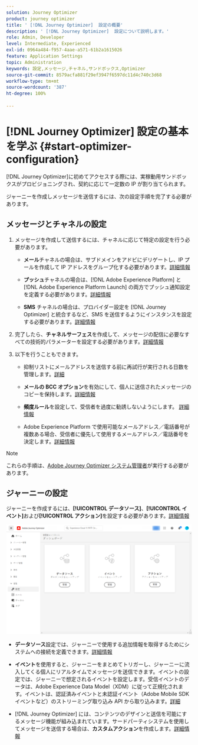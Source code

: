 ```yaml
---
solution: Journey Optimizer
product: journey optimizer
title: ' [!DNL Journey Optimizer]  設定の概要'
description: ' [!DNL Journey Optimizer]  設定について説明します。'
role: Admin, Developer
level: Intermediate, Experienced
exl-id: 0964a484-f957-4aae-a571-61b2a1615026
feature: Application Settings
topic: Administration
keywords: 設定,メッセージ,チャネル,サンドボックス,Optimizer
source-git-commit: 8579acfa881f29ef3947f6597dc11d4c740c3d68
workflow-type: tm+mt
source-wordcount: '387'
ht-degree: 100%

---
```



# [!DNL Journey Optimizer] 設定の基本を学ぶ {#start-optimizer-configuration}

[!DNL Journey Optimizer]に初めてアクセスする際には、実稼動用サンドボックスがプロビジョニングされ、契約に応じて一定数の IP が割り当てられます。

ジャーニーを作成しメッセージを送信するには、次の設定手順を完了する必要があります。

## メッセージとチャネルの設定

1. メッセージを作成して送信するには、チャネルに応じて特定の設定を行う必要があります。

   * **メール**&#x200B;チャネルの場合は、サブドメインをアドビにデリゲートし、IP プールを作成して IP アドレスをグループ化する必要があります。[詳細情報](../email/get-started-email-config.md)

   * **プッシュ**&#x200B;チャネルの場合は、[!DNL Adobe Experience Platform] と [!DNL Adobe Experience Platform Launch] の両方でプッシュ通知設定を定義する必要があります。[詳細情報](../push/push-configuration.md)

   * **SMS** チャネルの場合は、プロバイダー設定を [!DNL Journey Optimizer] と統合するなど、SMS を送信するようにインスタンスを設定する必要があります。[詳細情報](../sms/sms-configuration.md)

1. 完了したら、**チャネルサーフェス**&#x200B;を作成して、メッセージの配信に必要なすべての技術的パラメーターを設定する必要があります。[詳細情報](channel-surfaces.md)

1. 以下を行うこともできます。

   * 抑制リストにメールアドレスを送信する前に再試行が実行される日数を管理します。[詳細](manage-suppression-list.md)

   * **メールの BCC オプション**&#x200B;を有効にして、個人に送信されたメッセージのコピーを保持します。[詳細情報](archiving-support.md#enable-bcc)

   * **頻度ルール**&#x200B;を設定して、受信者を過度に勧誘しないようにします。 [詳細情報](frequency-rules.md)

   * Adobe Experience Platform で使用可能なメールアドレス／電話番号が複数ある場合、受信者に優先して使用するメールアドレス／電話番号を決定します。[詳細情報](primary-email-addresses.md)

<!--* Understand the push notification flow. [Learn more](../push/push-gs.md)-->

>[!NOTE]
>
>これらの手順は、[Adobe Journey Optimizer システム管理者](../start/path/administrator.md)が実行する必要があります。

## ジャーニーの設定

ジャーニーを作成するには、**[!UICONTROL データソース]**、**[!UICONTROL イベント]**&#x200B;および&#x200B;**[!UICONTROL アクション]**&#x200B;を設定する必要があります。[詳細情報](about-data-sources-events-actions.md)

![](assets/admin-menu.png)

* **データソース**&#x200B;設定では、ジャーニーで使用する追加情報を取得するためにシステムへの接続を定義できます。[詳細情報](../datasource/about-data-sources.md)

* **イベント**&#x200B;を使用すると、ジャーニーをまとめてトリガーし、ジャーニーに流入してくる個人にリアルタイムでメッセージを送信できます。イベントの設定では、ジャーニーで想定されるイベントを設定します。受信イベントのデータは、Adobe Experience Data Model（XDM）に従って正規化されます。イベントは、認証済みイベントと未認証イベント（Adobe Mobile SDK イベントなど）のストリーミング取り込み API から取り込みます。[詳細](../event/about-events.md)

* [!DNL Journey Optimizer] には、コンテンツのデザインと送信を可能にするメッセージ機能が組み込まれています。サードパーティシステムを使用してメッセージを送信する場合は、**カスタムアクション**&#x200B;を作成します。[詳細情報](../action/action.md)